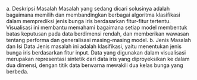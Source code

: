 a. Deskripsi Masalah 
Masalah yang sedang dicari solusinya adalah bagaimana memilih dan membandingkan
berbagai algoritma klasifikasi dalam memprediksi jenis bunga iris berdasarkan fitur-fitur
tertentu. Visualisasi ini membantu memahami bagaimana setiap model membentuk batas
keputusan pada data berdimensi rendah, dan memberikan wawasan tentang performa dan
generalisasi masing-masing model. 
b. Jenis Masalah dan Isi Data 
Jenis masalah ini adalah klasifikasi, yaitu menentukan jenis bunga iris berdasarkan fitur
input. Data yang digunakan dalam visualisasi merupakan representasi sintetik dari data iris
yang diproyeksikan ke dalam dua dimensi, dengan titik data berwarna mewakili dua kelas
bunga yang berbeda. 
